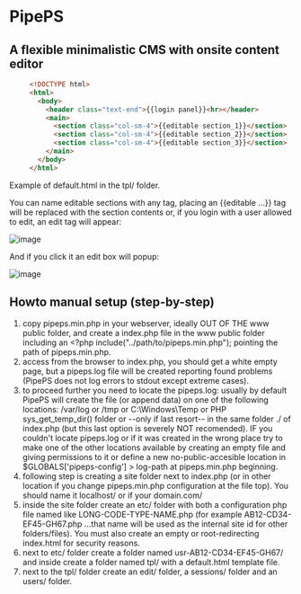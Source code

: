 # PipePS

## A flexible minimalistic CMS with onsite content editor

```html
     <!DOCTYPE html>
     <html>
       <body>
         <header class="text-end">{{login panel}}<hr></header>
         <main>
           <section class="col-sm-4">{{editable section_1}}</section>
           <section class="col-sm-4">{{editable section_2}}</section>
           <section class="col-sm-4">{{editable section_3}}</section>
         </main>
       </body>
     </html>
```
Example of default.html in the tpl/ folder.

You can name editable sections with any tag, placing an {{editable ...}} tag will be replaced with the section contents or, if you login with a user allowed to edit, an edit tag will appear:

![image](https://github.com/user-attachments/assets/36cfbf98-78a8-4a39-9fff-4b4c744a259c)

And if you click it an edit box will popup:

![image](https://github.com/user-attachments/assets/0cd3bef4-3222-404d-9590-43e263b7a8a8)

## Howto manual setup (step-by-step)
1. copy pipeps.min.php in your webserver, ideally OUT OF THE www public folder, and create a index.php file in the www public folder including an <?php include("../path/to/pipeps.min.php"); pointing the path of pipeps.min.php.
2. access from the browser to index.php, you should get a white empty page, but a pipeps.log file will be created reporting found problems (PipePS does not log errors to stdout except extreme cases).
3. to proceed further you need to locate the pipeps.log: usually by default PipePS will create the file (or append data) on one of the following locations: /var/log or /tmp or C:\Windows\Temp or PHP sys_get_temp_dir() folder or --only if last resort-- in the same folder ./ of index.php (but this last option is severely NOT recomended). IF you couldn't locate pipeps.log or if it was created in the wrong place try to make one of the other locations available by creating an empty file and giving permissions to it or define a new no-public-accesible location in $GLOBALS['pipeps-config'] > log-path at pipeps.min.php beginning.
4. following step is creating a site folder next to index.php (or in other location if you change pipeps.min.php configuration at the file top). You should name it localhost/ or if your domain.com/
5. inside the site folder create an etc/ folder with both a configuration php file named like LONG-CODE-TYPE-NAME.php (for example AB12-CD34-EF45-GH67.php ...that name will be used as the internal site id for other folders/files). You must also create an empty or root-redirecting index.html for security reasons.
6. next to etc/ folder create a folder named usr-AB12-CD34-EF45-GH67/ and inside create a folder named tpl/ with a default.html template file.
7. next to the tpl/ folder create an edit/ folder, a sessions/ folder and an users/ folder.
